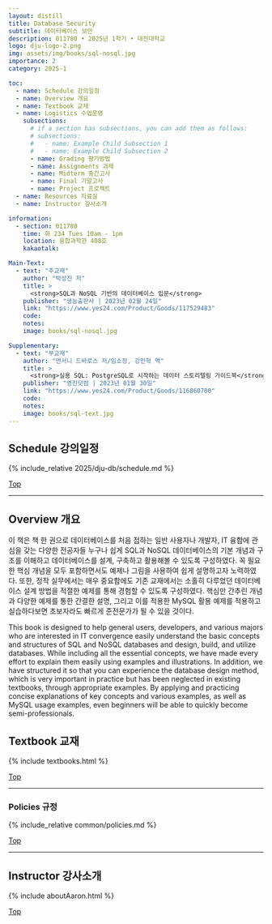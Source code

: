 ```yaml
---
layout: distill
title: Database Security
subtitle: 데이터베이스 보안
description: 011780 • 2025년 1학기 • 대전대학교
logo: dju-logo-2.png
img: assets/img/books/sql-nosql.jpg
importance: 2
category: 2025-1

toc:
  - name: Schedule 강의일정
  - name: Overview 개요
  - name: Textbook 교재
  - name: Logistics 수업운영
    subsections:
      # if a section has subsections, you can add them as follows:
      # subsections:
      #   - name: Example Child Subsection 1
      #   - name: Example Child Subsection 2
      - name: Grading 평가방법
      - name: Assignments 과제
      - name: Midterm 중간고사
      - name: Final 기말고사
      - name: Project 프로젝트
  - name: Resources 자료실
  - name: Instructor 강사소개

information:
  - section: 011780
    time: 화 234 Tues 10am - 1pm
    location: 융합과학관 408호
    kakaotalk:

Main-Text:
  - text: "주교재"
    author: "박성진 저"
    title: >
      <strong>SQL과 NoSQL 기반의 데이터베이스 입문</strong>
    publisher: "생능출판사 | 2023년 02월 24일"
    link: "https://www.yes24.com/Product/Goods/117529483"
    code:
    notes:
    image: books/sql-nosql.jpg

Supplementary:
  - text: "부교재"
    author: "앤서니 드바로스 저/임소정, 강민혁 역"
    title: >
      <strong>실용 SQL: PostgreSQL로 시작하는 데이터 스토리텔링 가이드북</strong>
    publisher: "영진닷컴 | 2023년 01월 30일"
    link: "https://www.yes24.com/Product/Goods/116860700"
    code:
    notes:
    image: books/sql-text.jpg
---
```


## Schedule 강의일정

{% include_relative 2025/dju-db/schedule.md %}

<a class="btncv" href="#">Top</a>

---

## Overview 개요

이 책은 책 한 권으로 데이터베이스를 처음 접하는 일반 사용자나 개발자, IT 융합에 관심을 갖는 다양한 전공자들 누구나 쉽게 SQL과 NoSQL 데이터베이스의 기본 개념과 구조를 이해하고 데이터베이스를 설계, 구축하고 활용해볼 수 있도록 구성하였다. 꼭 필요한 핵심 개념을 모두 포함하면서도 예제나 그림을 사용하여 쉽게 설명하고자 노력하였다. 또한, 정작 실무에서는 매우 중요함에도 기존 교재에서는 소홀히 다루었던 데이터베이스 설계 방법을 적절한 예제를 통해 경험할 수 있도록 구성하였다. 핵심만 간추린 개념과 다양한 예제를 통한 간결한 설명, 그리고 이를 적용한 MySQL 활용 예제를 적용하고 실습하다보면 초보자라도 빠르게 준전문가가 될 수 있을 것이다.

This book is designed to help general users, developers, and various majors who are interested in IT convergence easily understand the basic concepts and structures of SQL and NoSQL databases and design, build, and utilize databases. While including all the essential concepts, we have made every effort to explain them easily using examples and illustrations. In addition, we have structured it so that you can experience the database design method, which is very important in practice but has been neglected in existing textbooks, through appropriate examples. By applying and practicing concise explanations of key concepts and various examples, as well as MySQL usage examples, even beginners will be able to quickly become semi-professionals.

## Textbook 교재

{% include textbooks.html %}

<a class="btncv" href="#">Top</a>

---

### Policies 규정

{% include_relative common/policies.md %}

<a class="btncv" href="#">Top</a>

---

## Instructor 강사소개

{% include aboutAaron.html %}

<a class="btncv" href="#">Top</a>
